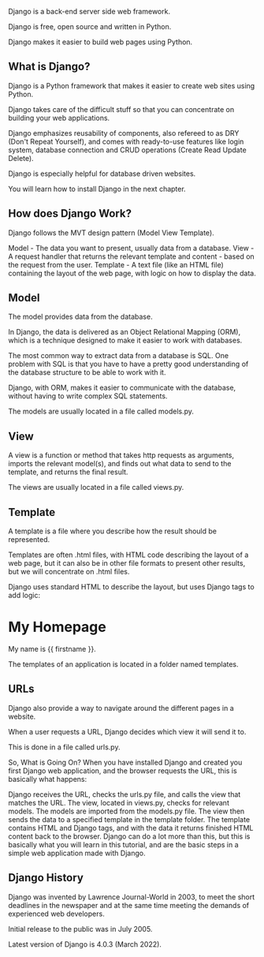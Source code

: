 Django is a back-end server side web framework.

Django is free, open source and written in Python.

Django makes it easier to build web pages using Python.

## What is Django?
Django is a Python framework that makes it easier to create web sites using Python.

Django takes care of the difficult stuff so that you can concentrate on building your web applications.

Django emphasizes reusability of components, also refereed to as DRY (Don't Repeat Yourself), and comes with ready-to-use features like login system, database connection and CRUD operations (Create Read Update Delete).

Django is especially helpful for database driven websites.

You will learn how to install Django in the next chapter.

## How does Django Work?
Django follows the MVT design pattern (Model View Template).

Model - The data you want to present, usually data from a database.
View - A request handler that returns the relevant template and content - based on the request from the user.
Template - A text file (like an HTML file) containing the layout of the web page, with logic on how to display the data.
## Model
The model provides data from the database.

In Django, the data is delivered as an Object Relational Mapping (ORM), which is a technique designed to make it easier to work with databases.

The most common way to extract data from a database is SQL. One problem with SQL is that you have to have a pretty good understanding of the database structure to be able to work with it.

Django, with ORM, makes it easier to communicate with the database, without having to write complex SQL statements.

The models are usually located in a file called models.py.

## View
A view is a function or method that takes http requests as arguments, imports the relevant model(s), and finds out what data to send to the template, and returns the final result.

The views are usually located in a file called views.py.

## Template
A template is a file where you describe how the result should be represented.

Templates are often .html files, with HTML code describing the layout of a web page, but it can also be in other file formats to present other results, but we will concentrate on .html files.

Django uses standard HTML to describe the layout, but uses Django tags to add logic:

<h1>My Homepage</h1>

<p>My name is {{ firstname }}.</p>
The templates of an application is located in a folder named templates.

## URLs
Django also provide a way to navigate around the different pages in a website.

When a user requests a URL, Django decides which view it will send it to.

This is done in a file called urls.py.

So, What is Going On?
When you have installed Django and created you first Django web application, and the browser requests the URL, this is basically what happens:

Django receives the URL, checks the urls.py file, and calls the view that matches the URL.
The view, located in views.py, checks for relevant models.
The models are imported from the models.py file.
The view then sends the data to a specified template in the template folder.
The template contains HTML and Django tags, and with the data it returns finished HTML content back to the browser.
Django can do a lot more than this, but this is basically what you will learn in this tutorial, and are the basic steps in a simple web application made with Django.

## Django History
Django was invented by Lawrence Journal-World in 2003, to meet the short deadlines in the newspaper and at the same time meeting the demands of experienced web developers.

Initial release to the public was in July 2005.

Latest version of Django is 4.0.3 (March 2022).
